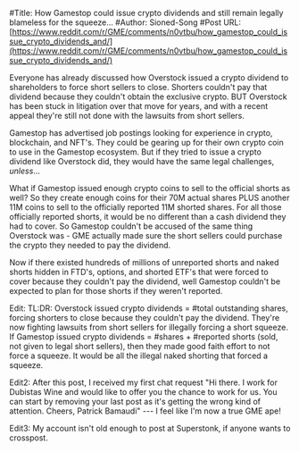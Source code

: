 #Title: How Gamestop could issue crypto dividends and still remain legally blameless for the squeeze...
#Author: Sioned-Song
#Post URL: [https://www.reddit.com/r/GME/comments/n0vtbu/how_gamestop_could_issue_crypto_dividends_and/](https://www.reddit.com/r/GME/comments/n0vtbu/how_gamestop_could_issue_crypto_dividends_and/)


Everyone has already discussed how Overstock issued a crypto dividend to shareholders to force short sellers to close. Shorters couldn't pay that dividend because they couldn't obtain the exclusive crypto. BUT Overstock has been stuck in litigation over that move for years, and with a recent appeal they're still not done with the lawsuits from short sellers.

Gamestop has advertised job postings looking for experience in crypto, blockchain, and NFT's. They could be gearing up for their own crypto coin to use in the Gamestop ecosystem. But if they tried to issue a crypto dividend like Overstock did, they would have the same legal challenges, *unless*...

What if Gamestop issued enough crypto coins to sell to the official shorts as well? So they create enough coins for their 70M actual shares PLUS another 11M coins to sell to the officially reported 11M shorted shares. For all those officially reported shorts, it would be no different than a cash dividend they had to cover. So Gamestop couldn't be accused of the same thing Overstock was - GME actually made sure the short sellers could purchase the crypto they needed to pay the dividend.

Now if there existed hundreds of millions of unreported shorts and naked shorts hidden in FTD's, options, and shorted ETF's that were forced to cover because they couldn't pay the dividend, well Gamestop couldn't be expected to plan for those shorts if they weren't reported.

Edit: TL:DR: Overstock issued crypto dividends =  #total outstanding shares, forcing shorters to close because they couldn't pay the dividend. They're now fighting lawsuits from short sellers for illegally forcing a short squeeze. If Gamestop issued crypto dividends = #shares + #reported shorts (sold, not given to legal short sellers), then they made good faith effort to not force a squeeze. It would be all the illegal naked shorting that forced a squeeze.

Edit2: After this post, I received my first chat request "Hi there. I work for Dubistas Wine and would like to offer you the chance to work for us. You can start by removing your last post as it's getting the wrong kind of attention. Cheers, Patrick Bamaudi" --- I feel like I'm now a true GME ape!

Edit3: My account isn't old enough to post at Superstonk, if anyone wants to crosspost.